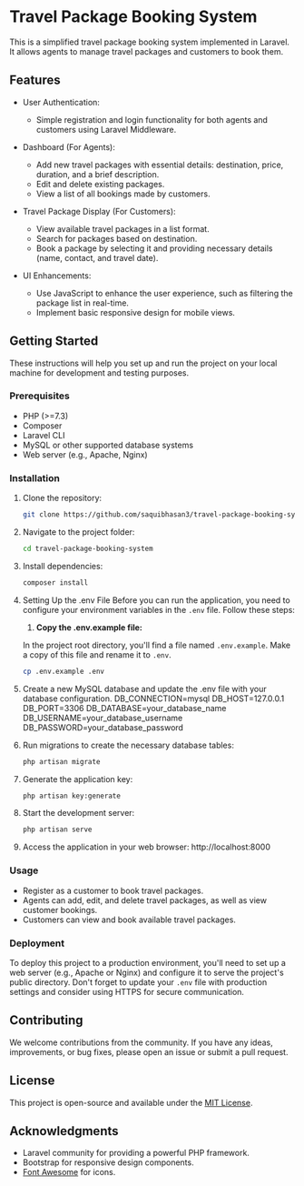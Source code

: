 # Travel Package Booking System

This is a simplified travel package booking system implemented in Laravel. It allows agents to manage travel packages and customers to book them.

## Features

- User Authentication:
  - Simple registration and login functionality for both agents and customers using Laravel Middleware.

- Dashboard (For Agents):
  - Add new travel packages with essential details: destination, price, duration, and a brief description.
  - Edit and delete existing packages.
  - View a list of all bookings made by customers.

- Travel Package Display (For Customers):
  - View available travel packages in a list format.
  - Search for packages based on destination.
  - Book a package by selecting it and providing necessary details (name, contact, and travel date).

- UI Enhancements:
  - Use JavaScript to enhance the user experience, such as filtering the package list in real-time.
  - Implement basic responsive design for mobile views.

## Getting Started

These instructions will help you set up and run the project on your local machine for development and testing purposes. 

### Prerequisites

- PHP (>=7.3)
- Composer
- Laravel CLI
- MySQL or other supported database systems
- Web server (e.g., Apache, Nginx)

### Installation

1. Clone the repository:

   ```bash
   git clone https://github.com/saquibhasan3/travel-package-booking-system.git

2. Navigate to the project folder:

   ```bash
   cd travel-package-booking-system

3. Install dependencies:

   ```bash
   composer install

4. Setting Up the .env File
    Before you can run the application, you need to configure your environment variables in the `.env` file. Follow these steps:

    1. **Copy the .env.example file:**

    In the project root directory, you'll find a file named `.env.example`. Make a copy of this file and rename it to `.env`.

    ```bash
    cp .env.example .env

5. Create a new MySQL database and update the .env file with your database configuration.
    DB_CONNECTION=mysql
    DB_HOST=127.0.0.1
    DB_PORT=3306
    DB_DATABASE=your_database_name
    DB_USERNAME=your_database_username
    DB_PASSWORD=your_database_password

6. Run migrations to create the necessary database tables:

   ```bash
   php artisan migrate

7. Generate the application key:

   ```bash
   php artisan key:generate

8. Start the development server:

   ```bash
   php artisan serve

9. Access the application in your web browser: http://localhost:8000

### Usage

- Register as a customer to book travel packages.
- Agents can add, edit, and delete travel packages, as well as view customer bookings.
- Customers can view and book available travel packages.

### Deployment

To deploy this project to a production environment, you'll need to set up a web server (e.g., Apache or Nginx) and configure it to serve the project's public directory. Don't forget to update your `.env` file with production settings and consider using HTTPS for secure communication.

## Contributing

We welcome contributions from the community. If you have any ideas, improvements, or bug fixes, please open an issue or submit a pull request.

## License

This project is open-source and available under the [MIT License](LICENSE).

## Acknowledgments

- Laravel community for providing a powerful PHP framework.
- Bootstrap for responsive design components.
- [Font Awesome](https://fontawesome.com/) for icons.